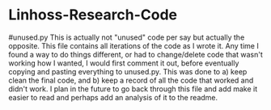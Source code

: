 # Linhoss-Research-Code

#unused.py
This is actually not "unused" code per say but actually the opposite. This file contains all iterations of the code as I wrote it. Any time I found a way to do things different, or had to change/delete code that wasn't working how I wanted, I would first comment it out, before eventually copying and pasting everything to unused.py. This was done to a) keep clean the final code, and b) keep a record of all the code that worked and didn't work. I plan in the future to go back through this file and add make it easier to read and perhaps add an analysis of it to the readme. 
